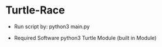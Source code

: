 # Turtle-Race



* Run script by:
	python3 main.py



* Required Software
	python3
	Turtle Module (built in Module)
